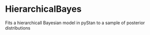 # HierarchicalBayes
Fits a hierarchicall Bayesian model in pyStan to a sample of posterior distributions
